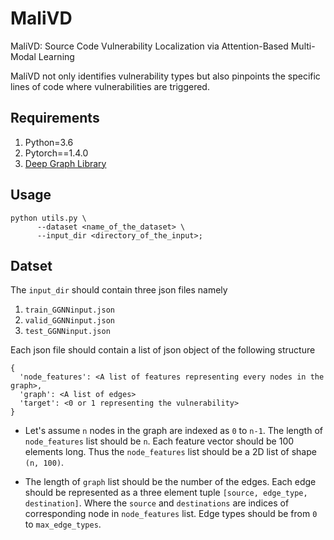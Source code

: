 # MaliVD
MaliVD: Source Code Vulnerability Localization via Attention-Based Multi-Modal Learning

MaliVD not only identifies vulnerability types but also pinpoints the specific lines of code where vulnerabilities are triggered. 

## Requirements
1. Python=3.6 
2. Pytorch==1.4.0
3. [Deep Graph Library](https://www.dgl.ai/)

## Usage
```shell
python utils.py \
      --dataset <name_of_the_dataset> \
      --input_dir <directory_of_the_input>;
```

## Datset
The `input_dir` should contain three json files namely
1. `train_GGNNinput.json`
2. `valid_GGNNinput.json`
3. `test_GGNNinput.json`

Each json file should contain a list of json object of the following structure 
```shell
{
  'node_features': <A list of features representing every nodes in the graph>,
  'graph': <A list of edges>
  'target': <0 or 1 representing the vulnerability>
}
```

* Let's assume `n` nodes in the graph are indexed as `0` to `n-1`. The length of `node_features` list should be `n`. Each feature vector should be 100 elements long. Thus the `node_features` list should be a 2D list of shape `(n, 100)`.
  
* The length of `graph` list should be the number of the edges. Each edge should be represented as a three element tuple `[source, edge_type, destination]`. Where the `source` and `destinations` are indices of corresponding node in `node_features` list. Edge types should be from `0` to `max_edge_types`. 
